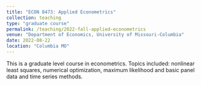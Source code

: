 ```yaml
---
title: "ECON 8473: Applied Econometrics"
collection: teaching
type: "graduate course"
permalink: /teaching/2022-fall-applied-econometrics
venue: "Department of Economics, University of Missouri-Columbia"
date: 2022-08-22
location: "Columbia MO"
---
```


This is a graduate level course in econometrics. Topics included: nonlinear least squares, numerical optimization, maximum likelihood and basic panel data and time series methods.
